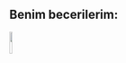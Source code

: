 ## Benim becerilerim:
<img src="[LINK](https://storage.tally.so/3f9bac6c-8fd5-40ae-a50b-096d362d2fe8/136443.png)" width="10%">
